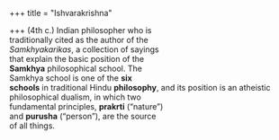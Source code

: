 +++
title = "Ishvarakrishna"

+++
(4th c.) Indian philosopher who is  
traditionally cited as the author of the  
*Samkhyakarikas*, a collection of sayings  
that explain the basic position of the  
**Samkhya** philosophical school. The  
Samkhya school is one of the **six**  
**schools** in traditional Hindu **philosophy**, and its position is an atheistic  
philosophical dualism, in which two  
fundamental principles, **prakrti** (“nature”)  
and **purusha** (“person”), are the source  
of all things.